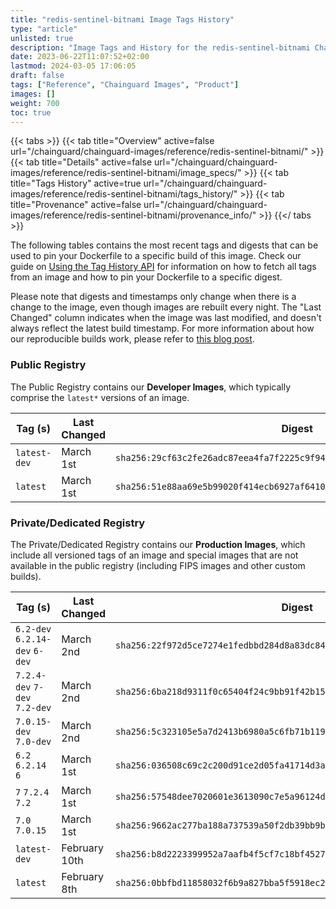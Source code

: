 ```yaml
---
title: "redis-sentinel-bitnami Image Tags History"
type: "article"
unlisted: true
description: "Image Tags and History for the redis-sentinel-bitnami Chainguard Image"
date: 2023-06-22T11:07:52+02:00
lastmod: 2024-03-05 17:06:05
draft: false
tags: ["Reference", "Chainguard Images", "Product"]
images: []
weight: 700
toc: true
---
```


{{< tabs >}}
{{< tab title="Overview" active=false url="/chainguard/chainguard-images/reference/redis-sentinel-bitnami/" >}}
{{< tab title="Details" active=false url="/chainguard/chainguard-images/reference/redis-sentinel-bitnami/image_specs/" >}}
{{< tab title="Tags History" active=true url="/chainguard/chainguard-images/reference/redis-sentinel-bitnami/tags_history/" >}}
{{< tab title="Provenance" active=false url="/chainguard/chainguard-images/reference/redis-sentinel-bitnami/provenance_info/" >}}
{{</ tabs >}}

The following tables contains the most recent tags and digests that can be used to pin your Dockerfile to a specific build of this image. Check our guide on [Using the Tag History API](/chainguard/chainguard-images/using-the-tag-history-api/) for information on how to fetch all tags from an image and how to pin your Dockerfile to a specific digest.

Please note that digests and timestamps only change when there is a change to the image, even though images are rebuilt every night. The "Last Changed" column indicates when the image was last modified, and doesn't always reflect the latest build timestamp. For more information about how our reproducible builds work, please refer to [this blog post](https://www.chainguard.dev/unchained/reproducing-chainguards-reproducible-image-builds).

### Public Registry
The Public Registry contains our **Developer Images**, which typically comprise the `latest*` versions of an image.

| Tag (s)       | Last Changed | Digest                                                                    |
|---------------|--------------|---------------------------------------------------------------------------|
|  `latest-dev` | March 1st    | `sha256:29cf63c2fe26adc87eea4fa7f2225c9f94b1a1eb019c588b0139a8f122a62282` |
|  `latest`     | March 1st    | `sha256:51e88aa69e5b99020f414ecb6927af641067dde9dc58a85a4186e257e593a2c7` |


### Private/Dedicated Registry
The Private/Dedicated Registry contains our **Production Images**, which include all versioned tags of an image and special images that are not available in the public registry (including FIPS images and other custom builds).

| Tag (s)                         | Last Changed  | Digest                                                                    |
|---------------------------------|---------------|---------------------------------------------------------------------------|
|  `6.2-dev` `6.2.14-dev` `6-dev` | March 2nd     | `sha256:22f972d5ce7274e1fedbbd284d8a83dc84a77e9b43f4d995731364f12ac3d3be` |
|  `7.2.4-dev` `7-dev` `7.2-dev`  | March 2nd     | `sha256:6ba218d9311f0c65404f24c9bb91f42b155fc85c377ad11ece3f7de9445a3501` |
|  `7.0.15-dev` `7.0-dev`         | March 2nd     | `sha256:5c323105e5a7d2413b6980a5c6fb71b119461f4134d15d9ce027e3809dcc715c` |
|  `6.2` `6.2.14` `6`             | March 1st     | `sha256:036508c69c2c200d91ce2d05fa41714d3a29fa21d42c749f00e27dadc6ea032c` |
|  `7` `7.2.4` `7.2`              | March 1st     | `sha256:57548dee7020601e3613090c7e5a96124dd934366686c2bfb4147232fe834317` |
|  `7.0` `7.0.15`                 | March 1st     | `sha256:9662ac277ba188a737539a50f2db39bb9bfa5d96ede3d0e4cc397192fb8b0970` |
|  `latest-dev`                   | February 10th | `sha256:b8d2223399952a7aafb4f5cf7c18bf4527074ba0b734b2cc97a75c1f7294c3cc` |
|  `latest`                       | February 8th  | `sha256:0bbfbd11858032f6b9a827bba5f5918ec2799cef831032aa4c73c2c5c418b7c0` |

